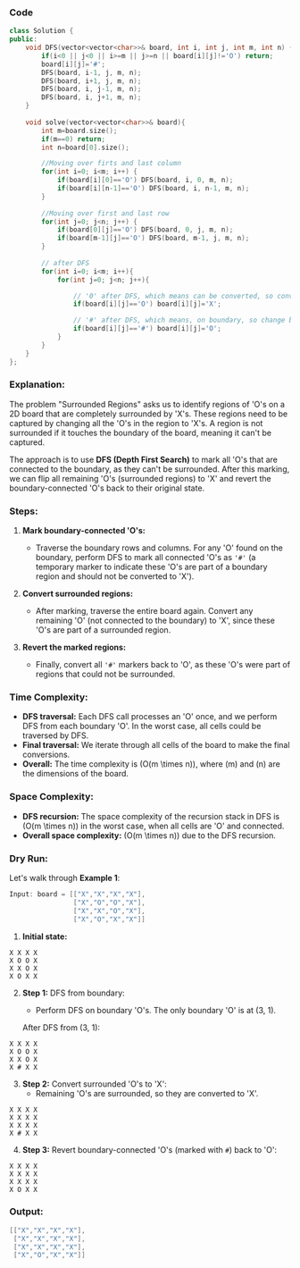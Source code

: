 ### Code
```cpp
class Solution {
public:
    void DFS(vector<vector<char>>& board, int i, int j, int m, int n) {
        if(i<0 || j<0 || i>=m || j>=n || board[i][j]!='O') return;
        board[i][j]='#';
        DFS(board, i-1, j, m, n);
        DFS(board, i+1, j, m, n);
        DFS(board, i, j-1, m, n);
        DFS(board, i, j+1, m, n);
    }
    
    void solve(vector<vector<char>>& board){
        int m=board.size();
        if(m==0) return;  
        int n=board[0].size();

        //Moving over firts and last column   
        for(int i=0; i<m; i++) {
            if(board[i][0]=='O') DFS(board, i, 0, m, n);
            if(board[i][n-1]=='O') DFS(board, i, n-1, m, n);
        }
         
        //Moving over first and last row   
        for(int j=0; j<n; j++) {
            if(board[0][j]=='O') DFS(board, 0, j, m, n);
            if(board[m-1][j]=='O') DFS(board, m-1, j, m, n);
        }
        
        // after DFS
        for(int i=0; i<m; i++){
            for(int j=0; j<n; j++){

                // '0' after DFS, which means can be converted, so convert '0' to 'X'
                if(board[i][j]=='O') board[i][j]='X';

                // '#' after DFS, which means, on boundary, so change back to '0'
                if(board[i][j]=='#') board[i][j]='O';
            }
        }
    }
};
```

### Explanation:

The problem "Surrounded Regions" asks us to identify regions of 'O's on a 2D board that are completely surrounded by 'X's. These regions need to be captured by changing all the 'O's in the region to 'X's. A region is not surrounded if it touches the boundary of the board, meaning it can't be captured.

The approach is to use **DFS (Depth First Search)** to mark all 'O's that are connected to the boundary, as they can't be surrounded. After this marking, we can flip all remaining 'O's (surrounded regions) to 'X' and revert the boundary-connected 'O's back to their original state.

### Steps:
1. **Mark boundary-connected 'O's:**
   - Traverse the boundary rows and columns. For any 'O' found on the boundary, perform DFS to mark all connected 'O's as `'#'` (a temporary marker to indicate these 'O's are part of a boundary region and should not be converted to 'X').
   
2. **Convert surrounded regions:**
   - After marking, traverse the entire board again. Convert any remaining 'O' (not connected to the boundary) to 'X', since these 'O's are part of a surrounded region.
   
3. **Revert the marked regions:**
   - Finally, convert all `'#'` markers back to 'O', as these 'O's were part of regions that could not be surrounded.

### Time Complexity:
- **DFS traversal:** Each DFS call processes an 'O' once, and we perform DFS from each boundary 'O'. In the worst case, all cells could be traversed by DFS.
- **Final traversal:** We iterate through all cells of the board to make the final conversions.
- **Overall:** The time complexity is \(O(m \times n)\), where \(m\) and \(n\) are the dimensions of the board.

### Space Complexity:
- **DFS recursion:** The space complexity of the recursion stack in DFS is \(O(m \times n)\) in the worst case, when all cells are 'O' and connected.
- **Overall space complexity:** \(O(m \times n)\) due to the DFS recursion.

### Dry Run:

Let's walk through **Example 1**:

```cpp
Input: board = [["X","X","X","X"],
                ["X","O","O","X"],
                ["X","X","O","X"],
                ["X","O","X","X"]]
```

1. **Initial state:**

```
X X X X
X O O X
X X O X
X O X X
```

2. **Step 1:** DFS from boundary:
   - Perform DFS on boundary 'O's. The only boundary 'O' is at (3, 1).
   
   After DFS from (3, 1):

```
X X X X
X O O X
X X O X
X # X X
```

3. **Step 2:** Convert surrounded 'O's to 'X':
   - Remaining 'O's are surrounded, so they are converted to 'X'.

```
X X X X
X X X X
X X X X
X # X X
```

4. **Step 3:** Revert boundary-connected 'O's (marked with `#`) back to 'O':

```
X X X X
X X X X
X X X X
X O X X
```

### Output:

```cpp
[["X","X","X","X"],
 ["X","X","X","X"],
 ["X","X","X","X"],
 ["X","O","X","X"]]
```
